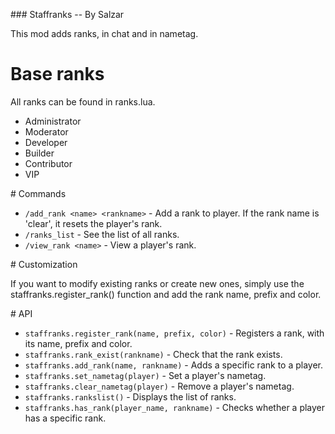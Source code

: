 ### Staffranks -- By Salzar

This mod adds ranks, in chat and in nametag.


# Base ranks

All ranks can be found in ranks.lua.

* Administrator
* Moderator
* Developer
* Builder
* Contributor
* VIP

# Commands

* `/add_rank <name> <rankname>` - Add a rank to player. If the rank name is 'clear', it resets the player's rank.
* `/ranks_list` - See the list of all ranks.
* `/view_rank <name>` - View a player's rank.

# Customization

If you want to modify existing ranks or create new ones, simply use the staffranks.register_rank() function and add the rank name, prefix and color.

# API

* `staffranks.register_rank(name, prefix, color)` - Registers a rank, with its name, prefix and color.
* `staffranks.rank_exist(rankname)` - Check that the rank exists.
* `staffranks.add_rank(name, rankname)` - Adds a specific rank to a player.
* `staffranks.set_nametag(player)` - Set a player's nametag.
* `staffranks.clear_nametag(player)` - Remove a player's nametag.
* `staffranks.rankslist()` - Displays the list of ranks.
* `staffranks.has_rank(player_name, rankname)` - Checks whether a player has a specific rank.